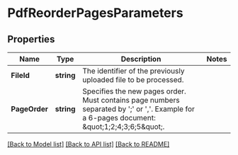 # PdfReorderPagesParameters

## Properties

Name | Type | Description | Notes
------------ | ------------- | ------------- | -------------
**FileId** | **string** | The identifier of the previously uploaded file to be processed. | 
**PageOrder** | **string** | Specifies the new pages order. Must contains page numbers separated by &#39;;&#39; or &#39;,&#39;.  Example for a 6-pages document: \&quot;1;2;4;3;6;5\&quot;. | 

[[Back to Model list]](../README.md#documentation-for-models) [[Back to API list]](../README.md#documentation-for-api-endpoints) [[Back to README]](../README.md)


